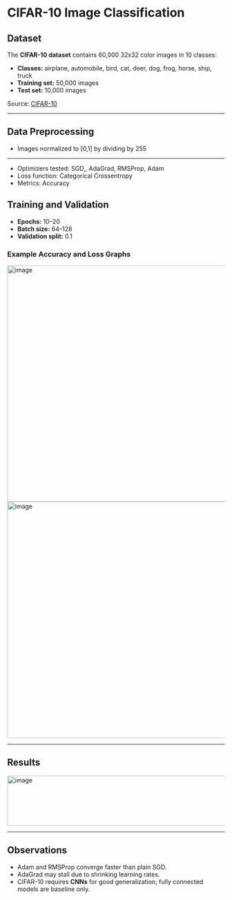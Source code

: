 # CIFAR-10 Image Classification

## Dataset
The **CIFAR-10 dataset** contains 60,000 32x32 color images in 10 classes:

- **Classes:** airplane, automobile, bird, cat, deer, dog, frog, horse, ship, truck  
- **Training set:** 50,000 images  
- **Test set:** 10,000 images  

Source: [CIFAR-10](https://www.cs.toronto.edu/~kriz/cifar.html)

---

## Data Preprocessing
- Images normalized to [0,1] by dividing by 255  

---


- Optimizers tested: SGD,, AdaGrad, RMSProp, Adam  
- Loss function: Categorical Crossentropy  
- Metrics: Accuracy 

## Training and Validation

- **Epochs:** 10–20  
- **Batch size:** 64–128  
- **Validation split:** 0.1  

### Example Accuracy and Loss Graphs
<img width="846" height="547" alt="image" src="https://github.com/user-attachments/assets/aa9e0373-09ce-4a90-9ff0-bb8a6ce10573" />
 
<img width="846" height="547" alt="image" src="https://github.com/user-attachments/assets/64c4224c-b438-4e1f-858a-4741b1bfdf03" />


---

## Results
<img width="507" height="116" alt="image" src="https://github.com/user-attachments/assets/ba51b117-4fcc-4581-b11c-75a8e362d8e3" />


---

## Observations
- Adam and RMSProp converge faster than plain SGD.   
- AdaGrad may stall due to shrinking learning rates.  
- CIFAR-10 requires **CNNs** for good generalization; fully connected models are baseline only.  

